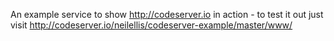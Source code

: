 An example service to show http://codeserver.io in action - to test it out just visit http://codeserver.io/neilellis/codeserver-example/master/www/
